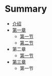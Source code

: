 # Summary

* [介绍](README.md)
* [第一章](chapter1.md)
  * [第一节](https://www.baidu.com)
  * [第二节](chapter1/di-er-jie.md)
* 第二章
  * [第一节](di-yi-jie.md)
* [第三章](di-san-zhang.md)
  * 第一节

